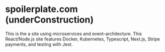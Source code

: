 # spoilerplate.com (underConstruction)
This is the a site using microservices and event-architecture. This React/Node.js site features Docker, Kubernetes, Typescript, Next.js, Stripe payments, and testing with Jest. 